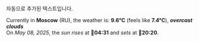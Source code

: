 
자동으로 추가된 텍스트입니다.

<!--START_SECTION:weather:moscow-->
Currently in **Moscow** (RU), the weather is: **9.6°C** (feels like **7.4°C**), ***overcast clouds***<br/>
On *May 08, 2025*, the *sun rises* at 🌅**04:31** and *sets* at 🌇**20:20**.
<!--END_SECTION:weather-->
